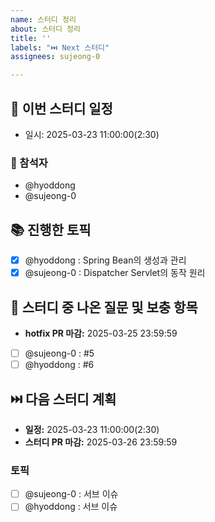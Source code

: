 ```yaml
---
name: 스터디 정리
about: 스터디 정리
title: ''
labels: "⏭️ Next 스터디"
assignees: sujeong-0

---
```


## 📅 이번 스터디 일정
- 일시: 2025-03-23 11:00:00(2:30)

### 👥 참석자
<!-- 스터디의 참여한 사람의 이름을 나열합니다. -->
- @hyoddong 
- @sujeong-0 

## 📚 진행한 토픽
<!-- 완료된 항목은 체크, 미완료 항목은 미체크 -->
- [x] @hyoddong : Spring Bean의 생성과 관리
- [x] @sujeong-0 : Dispatcher Servlet의 동작 원리

## 📝 스터디 중 나온 질문 및 보충 항목
- **hotfix PR 마감:** 2025-03-25 23:59:59
- [ ] @sujeong-0 : #5 
- [ ] @hyoddong : #6 

## ⏭️ 다음 스터디 계획
- **일정:** 2025-03-23 11:00:00(2:30)
- **스터디 PR 마감:** 2025-03-26 23:59:59

### 토픽
<!-- 다음 스터디 주제와 담당자를 리스트로 작성합니다. -->
- [ ] @sujeong-0 : 서브 이슈
- [ ] @hyoddong : 서브 이슈
